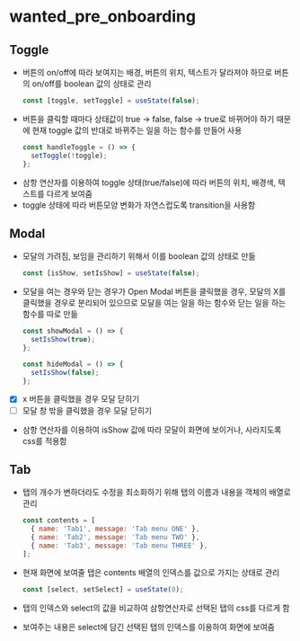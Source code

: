 # wanted_pre_onboarding

## Toggle

- 버튼의 on/off에 따라 보여지는 배경, 버튼의 위치, 텍스트가 달라져야 하므로 버튼의 on/off를 boolean 값의 상태로 관리
  ```jsx
  const [toggle, setToggle] = useState(false);
  ```
- 버튼을 클릭할 때마다 상태값이 true -> false, false -> true로 바뀌어야 하기 때문에 현재 toggle 값의 반대로 바뀌주는 일을 하는 함수를 만들어 사용
  ```jsx
  const handleToggle = () => {
    setToggle(!toggle);
  };
  ```
- 삼항 연산자를 이용하여 toggle 상태(true/false)에 따라 버튼의 위치, 배경색, 텍스트를 다르게 보여줌
- toggle 상태에 따라 버튼모양 변화가 자연스럽도록 transition을 사용함

## Modal

- 모달의 가려짐, 보임을 관리하기 위해서 이를 boolean 값의 상태로 만듦
  ```jsx
  const [isShow, setIsShow] = useState(false);
  ```
- 모달을 여는 경우와 닫는 경우가 Open Modal 버튼을 클릭했을 경우, 모달의 X를 클릭했을 경우로 분리되어 있으므로 모달을 여는 일을 하는 함수와 닫는 일을 하는 함수를 따로 만듦

  ```jsx
  const showModal = () => {
    setIsShow(true);
  };

  const hideModal = () => {
    setIsShow(false);
  };
  ```

- [x] x 버튼을 클릭했을 경우 모달 닫히기
- [ ] 모달 창 밖을 클릭했을 경우 모달 닫히기

- 삼항 연산자를 이용하여 isShow 값에 따라 모달이 화면에 보이거나, 사라지도록 css를 적용함

## Tab

- 탭의 개수가 변하더라도 수정을 최소화하기 위해 탭의 이름과 내용을 객체의 배열로 관리

  ```jsx
  const contents = [
    { name: 'Tab1', message: 'Tab menu ONE' },
    { name: 'Tab2', message: 'Tab menu TWO' },
    { name: 'Tab3', message: 'Tab menu THREE' },
  ];
  ```

- 현재 화면에 보여줄 탭은 contents 배열의 인덱스를 값으로 가지는 상태로 관리

  ```jsx
  const [select, setSelect] = useState(0);
  ```

- 탭의 인덱스와 select의 값을 비교하여 삼항연산자로 선택된 탭의 css를 다르게 함
- 보여주는 내용은 select에 담긴 선택된 탭의 인덱스를 이용하여 화면에 보여줌
